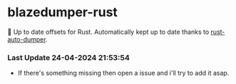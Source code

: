 # blazedumper-rust

🚀 Up to date offsets for Rust. Automatically kept up to date thanks to [rust-auto-dumper](https://github.com/Akandesh/rust-auto-dumper).


### Last Update 24-04-2024 21:53:54
- If there's something missing then open a issue and i'll try to add it asap.